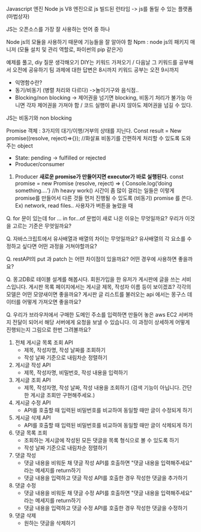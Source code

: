 Javascript 엔진
Node js
V8 엔진으로 js 빌드된 런타임
-> js를 돌릴 수 있는 플랫폼 (마법상자)

JS는 오픈소스를 가장 잘 사용하는 언어 중 하나

Node js의 모듈을 사용하기 때문에 기능들을 잘 알아야 함
Npm : node js의 패키지 매니저 (모듈 설치 및 관리 역할로, 파이썬의 pip 같은거)

예제를 풀고, diy 질문 생각해오기
DIY는 키워드 가져오기 / 다음날 그 키워드를 공부해서 오전에 공유하기
팀 과제에 대한 답변은 8시까지
키워드 공부는 오전 9시까지

* 익명함수란?
* 동기/비동기 (병렬 처리와 다르다)
->놀이기구와 음식점..  
* Blocking/non blocking
-> 제어권을 넘기면 blocking, 비동기 처리가 불가능 아니면 각자 제어권을 가져야 함 / 코드 실행이 끝나지 않아도 제어권을 넘길 수 있다.

JS는 비동기와 non blocking	

Promise 객체 : 3가지의 대기/이행/거부의 상태를 지닌다. 
Const result = New promise((resolve, reject)=>{}); //화살표 
비동기를 간편하게 처리할 수 있도록 도와주는 object
- State: pending -> fulfilled or rejected
- Producer/consumer
1. Producer **새로운 promise가 만들어지면 executor가 바로 실행된다.**
const promise = new Promise (resolve, reject) => {
Console.log(‘doing something….’} //h heavy work()
시간이 좀 많이 걸리는 일들은 이렇게 promise를 만들어서 다른 것들 먼저 진행될 수 있도록 (비동기) promise 를 쓴다. Ex) network, read files.. 
사용자가 버튼을 눌렀을 때 

Q. for 문이 있는데 for ... in for...of 문법이 새로 나온 이유는 무엇일까요? 우리가 이것을 고르는 기준은 무엇일까요?

Q. 자바스크립트에서 유사배열과 배열의 차이는 무엇일까요? 유사배열의 각 요소를 수정하고 싶다면 어떤 과정을 거쳐야할까요?

Q. restAPI의 put 과 patch 는 어떤 차이점이 있을까요? 어떤 경우에 사용하면 좋을까요?

Q. 몽고DB로 테이블 설계를 해봅시다. 회원가입을 한 유저가 게시판에 글을 쓰는 서비스입니다. 게시판 목록 페이지에서는 게시글 제목, 작성자 이름 등이 보이겠죠? 각각의 모델은 어떤 모양새이면 좋을까요? 게시판 글 리스트를 불러오는 api 에서는 몽구스 데이터를 어떻게 가져오면 좋을까요?

Q. 우리가 브라우저에서 구매한 도메인 주소를 입력하면 만들어 놓은 aws EC2 서버까지 전달이 되어서 해당 서버에게 요청을 보낼 수 있습니다. 이 과정이 상세하게 어떻게 진행되는지 그림으로 한번 그려볼까요?



1. 전체 게시글 목록 조회 API
    * 제목, 작성자명, 작성 날짜를 조회하기
    * 작성 날짜 기준으로 내림차순 정렬하기
2. 게시글 작성 API
    * 제목, 작성자명, 비밀번호, 작성 내용을 입력하기
3. 게시글 조회 API
    * 제목, 작성자명, 작성 날짜, 작성 내용을 조회하기 (검색 기능이 아닙니다. 간단한 게시글 조회만 구현해주세요.)
4. 게시글 수정 API
    * API를 호출할 때 입력된 비밀번호를 비교하여 동일할 때만 글이 수정되게 하기
5. 게시글 삭제 API
    * API를 호출할 때 입력된 비밀번호를 비교하여 동일할 때만 글이 삭제되게 하기
6. 댓글 목록 조회
    * 조회하는 게시글에 작성된 모든 댓글을 목록 형식으로 볼 수 있도록 하기
    * 작성 날짜 기준으로 내림차순 정렬하기
7. 댓글 작성
    * 댓글 내용을 비워둔 채 댓글 작성 API를 호출하면 "댓글 내용을 입력해주세요" 라는 메세지를 return하기
    * 댓글 내용을 입력하고 댓글 작성 API를 호출한 경우 작성한 댓글을 추가하기
8. 댓글 수정
    * 댓글 내용을 비워둔 채 댓글 수정 API를 호출하면 "댓글 내용을 입력해주세요" 라는 메세지를 return하기
    * 댓글 내용을 입력하고 댓글 수정 API를 호출한 경우 작성한 댓글을 수정하기
9. 댓글 삭제
    * 원하는 댓글을 삭제하기

